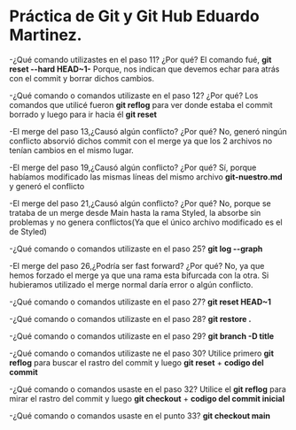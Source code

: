# Práctica de Git y Git Hub Eduardo Martinez.

-¿Qué comando utilizastes en el paso 11? ¿Por qué?
El comando fué, **git reset --hard HEAD~1-**
Porque, nos indican que devemos echar para atrás con el commit y borrar dichos cambios.

-¿Qué comando o comandos utilizaste en el paso 12? ¿Por qué?
Los comandos que utilicé fueron **git reflog** para ver donde estaba el commit borrado y luego para 
ir hacia él **git reset <codigo de dicho comit>**

-El merge del paso 13,¿Causó algún conflicto? ¿Por qué?
No, generó ningún conflicto absorvió dichos commit con el merge ya que los 2 archivos no tenían 
cambios en el mismo lugar.

-El merge del paso 19,¿Causó algún conflicto? ¿Por qué?
Sí, porque habíamos modificado las mismas líneas del mismo archivo **git-nuestro.md** y generó el 
conflicto

-El merge del paso 21,¿Causó algún conflicto? ¿Por qué?
No, porque se trataba de un merge desde Main hasta la rama Styled, la absorbe sin problemas y no 
genera conflictos(Ya que el único archivo modificado es el de Styled)

-¿Qué comando o comandos utilizaste en el paso 25?
**git log --graph**

-El merge del paso 26,¿Podría ser fast forward? ¿Por qué?
No, ya que hemos forzado el merge ya que una rama esta bifurcada con la otra. Si hubieramos 
utilizado el merge normal daría error o algún conflicto.

-¿Qué comando o comandos utilizaste en el paso 27?
**git reset HEAD~1**

-¿Qué comando o comandos utilizaste en el paso 28?
**git restore .**

-¿Qué comando o comandos utilizaste en el paso 29?
**git branch -D title**

-¿Qué comando o comandos utilizaste ne el paso 30?
Utilice primero **git reflog** para buscar el rastro del commit y luego **git reset** + **codigo 
del commit**

-¿Qué comando o comandos usaste en el paso 32?
Utilice el **git reflog** para mirar el rastro del commit y luego **git checkout** + **codigo del 
commit inicial**

-¿Qué comando o comandos usaste en el punto 33?
**git checkout main**
